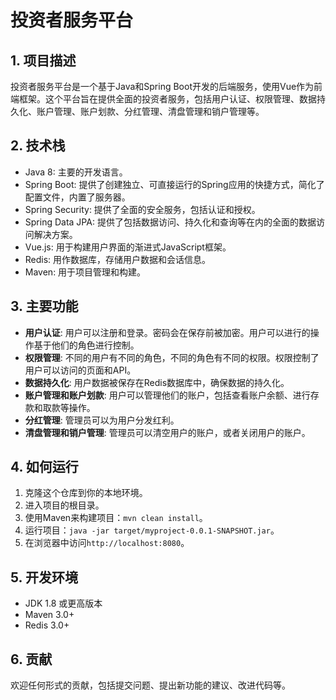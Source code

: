# 投资者服务平台

## 1. 项目描述

投资者服务平台是一个基于Java和Spring Boot开发的后端服务，使用Vue作为前端框架。这个平台旨在提供全面的投资者服务，包括用户认证、权限管理、数据持久化、账户管理、账户划款、分红管理、清盘管理和销户管理等。

## 2. 技术栈

- Java 8: 主要的开发语言。
- Spring Boot: 提供了创建独立、可直接运行的Spring应用的快捷方式，简化了配置文件，内置了服务器。
- Spring Security: 提供了全面的安全服务，包括认证和授权。
- Spring Data JPA: 提供了包括数据访问、持久化和查询等在内的全面的数据访问解决方案。
- Vue.js: 用于构建用户界面的渐进式JavaScript框架。
- Redis: 用作数据库，存储用户数据和会话信息。
- Maven: 用于项目管理和构建。

## 3. 主要功能

- **用户认证**: 用户可以注册和登录。密码会在保存前被加密。用户可以进行的操作基于他们的角色进行控制。
- **权限管理**: 不同的用户有不同的角色，不同的角色有不同的权限。权限控制了用户可以访问的页面和API。
- **数据持久化**: 用户数据被保存在Redis数据库中，确保数据的持久化。
- **账户管理和账户划款**: 用户可以管理他们的账户，包括查看账户余额、进行存款和取款等操作。
- **分红管理**: 管理员可以为用户分发红利。
- **清盘管理和销户管理**: 管理员可以清空用户的账户，或者关闭用户的账户。

## 4. 如何运行

1. 克隆这个仓库到你的本地环境。
2. 进入项目的根目录。
3. 使用Maven来构建项目：`mvn clean install`。
4. 运行项目：`java -jar target/myproject-0.0.1-SNAPSHOT.jar`。
5. 在浏览器中访问`http://localhost:8080`。

## 5. 开发环境

- JDK 1.8 或更高版本
- Maven 3.0+
- Redis 3.0+

## 6. 贡献

欢迎任何形式的贡献，包括提交问题、提出新功能的建议、改进代码等。
